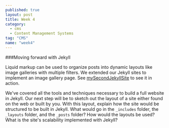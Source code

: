 ```yaml
---
published: true
layout: post
title: Week 4
category: 
  - cms
  - Content Management Systems
tag: "CMS"
name: "week4"
---
```


###Moving forward with Jekyll

Liquid markup can be used to organize posts into dynamic layouts like image galleries with multiple filters. We extended our Jekyll sites to implement an image gallery page. See [mySecondJekyllSite](http://notandrewkaye.github.io/mySecondJekyllSite/imageGallery/) to see it in action. 

We've covered all the tools and techniques necessary to build a full website in Jekyll. Our next step will be to sketch out the layout of a site either found on the web or built by you. With this layout, explain how the site would be structured to be built in Jekyll. What would go in the `_includes` folder, the `_layouts` folder, and the `_posts` folder? How would the layouts be used? What is the site's scalability implemented with Jekyll?

